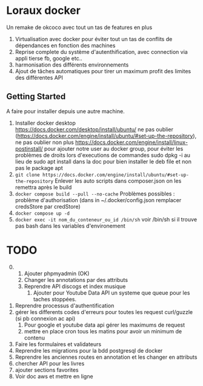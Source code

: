 # Loraux docker

Un remake de okcoco avec tout un tas de features en plus

1. Virtualisation avec docker pour éviter tout un tas de conflits de dépendances en fonction des machines
2. Reprise complete du système d'autenthification, avec connection via appli tierse fb, google etc..
3. harmonisation des différents environnements
4. Ajout de tâches automatiques pour tirer un maximum profit des limites des différentes API

## Getting Started

A faire pour installer depuis une autre machine.

1. Installer docker desktop https://docs.docker.com/desktop/install/ubuntu/ ne pas oublier (https://docs.docker.com/engine/install/ubuntu/#set-up-the-repository), ne pas oublier non plus https://docs.docker.com/engine/install/linux-postinstall/ pour ajouter notre user au docker group, pour éviter les problèmes de droits lors d'executions de commandes
sudo dpkg -i au lieu de sudo apt install dans la doc pour bien installer le deb file et non pas le package apt
2. ```git clone https://docs.docker.com/engine/install/ubuntu/#set-up-the-repository```
Enlever les auto scripts dans composer.json on les remettra après le build
3. ```docker compose build --pull --no-cache```
Problèmes possibles : problème d'authorisation (dans in ~/.docker/config.json remplacer credsStore par credStore)
4. ```docker compose up -d``` 
5. ```docker exec -it nom_du_conteneur_ou_id /bin/sh``` voir /bin/sh si il trouve pas bash dans les variables d'environement


# TODO
0. 
    1. Ajouter phpmyadmin (OK)
    2. Changer les annotations par des attributs
    3. Reprendre API discogs et index musique
        1. Ajouter pour Youtube Data API un systeme que queue pour les taches stoppées.
1. Reprendre processus d'authentification
2. gérer les differents codes d'erreurs pour toutes les request curl/guzzle (si pb connexion ac api)
    1. Pour google et youtube data api gérer les maximums de request
    2. mettre en place cron tous les matins pour avoir un minimum de contenu
3. Faire les formulaires et validateurs
4. Reprendre les migrations pour la bdd postgresql de docker
5. Reprendre les anciennes routes en annotation et les changer en attributs
6. chercher API pour les livres
7. ajouter sections favorites
8. Voir doc aws et mettre en ligne